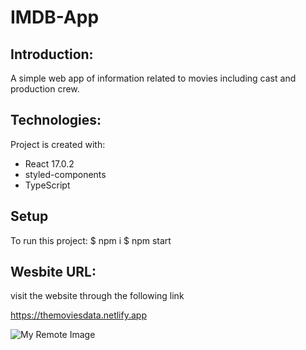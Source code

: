 # IMDB-App

## Introduction:

A simple web app of information related to movies including cast and production crew.

## Technologies:

Project is created with:

- React 17.0.2
- styled-components
- TypeScript

## Setup

To run this project:
$ npm i
$ npm start

## Wesbite URL:

visit the website through the following link

https://themoviesdata.netlify.app


![My Remote Image](https://photos.google.com/album/AF1QipOhPzZpmhpMKU_r78sFt_83kXrP0Y3v2ApFnkg/photo/AF1QipM_ce9ShXVcFTItGwNPfnqZdTPZs-6aseTsfps)

